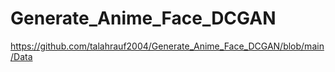 # Generate_Anime_Face_DCGAN
https://github.com/talahrauf2004/Generate_Anime_Face_DCGAN/blob/main/Data
